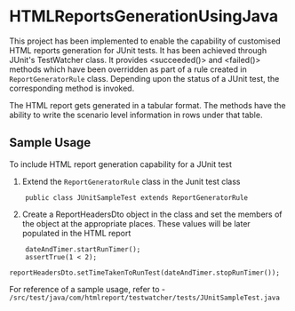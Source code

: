 # HTMLReportsGenerationUsingJava

This project has been implemented to enable the capability of customised HTML reports generation for JUnit tests. It has been achieved through JUnit's TestWatcher class.
It provides <succeeded()> and <failed()> methods which have been overridden as part of a rule created in `ReportGeneratorRule` class. Depending upon the status of a JUnit test, the corresponding method is invoked.

The HTML report gets generated in a tabular format.
The methods have the ability to write the scenario level information in rows under that table.

## Sample Usage

To include HTML report generation capability for a JUnit test

1. Extend the `ReportGeneratorRule` class in the Junit test class
```
    public class JUnitSampleTest extends ReportGeneratorRule
```

2. Create a ReportHeadersDto object in the class and set the members of the object at the appropriate places. These values will be later populated in the HTML report
```
    dateAndTimer.startRunTimer();
    assertTrue(1 < 2);
    reportHeadersDto.setTimeTakenToRunTest(dateAndTimer.stopRunTimer());
```

For reference of a sample usage, refer to - `/src/test/java/com/htmlreport/testwatcher/tests/JUnitSampleTest.java`